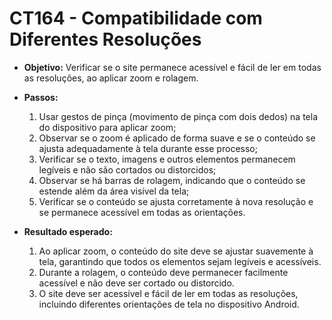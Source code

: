 # CT164 - Compatibilidade com Diferentes Resoluções

- **Objetivo:** Verificar se o site permanece acessível e fácil de ler em todas as resoluções, ao aplicar zoom e rolagem.

- **Passos:**
    1. Usar gestos de pinça (movimento de pinça com dois dedos) na tela do dispositivo para aplicar zoom;
    2. Observar se o zoom é aplicado de forma suave e se o conteúdo se ajusta adequadamente à tela durante esse processo;
    3. Verificar se o texto, imagens e outros elementos permanecem legíveis e não são cortados ou distorcidos;
    4. Observar se há barras de rolagem, indicando que o conteúdo se estende além da área visível da tela;
    5. Verificar se o conteúdo se ajusta corretamente à nova resolução e se permanece acessível em todas as orientações.

- **Resultado esperado:**
    1. Ao aplicar zoom, o conteúdo do site deve se ajustar suavemente à tela, garantindo que todos os elementos sejam legíveis e acessíveis.
    2. Durante a rolagem, o conteúdo deve permanecer facilmente acessível e não deve ser cortado ou distorcido.
    3. O site deve ser acessível e fácil de ler em todas as resoluções, incluindo diferentes orientações de tela no dispositivo Android.